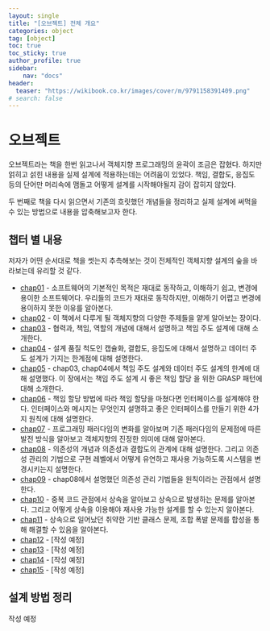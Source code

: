 ```yaml
---
layout: single
title: "[오브젝트] 전체 개요"
categories: object
tag: [object]
toc: true
toc_sticky: true
author_profile: true
sidebar:
    nav: "docs"
header:
  teaser: "https://wikibook.co.kr/images/cover/m/9791158391409.png"
# search: false
---
```

# 오브젝트

오브젝트라는 책을 한번 읽고나서 객체지향 프로그래밍의 윤곽이 조금은 잡혔다. 하지만 얽히고 섥힌 내용을 실제 설계에 적용하는데는 어려움이 있었다. 책임, 결합도, 응집도 등의 단어만 머리속에 맴돌고 어떻게 설계를 시작해야될지 감이 잡히지 않았다.

두 번째로 책을 다시 읽으면서 기존의 흐릿했던 개념들을 정리하고 실제 설계에 써먹을 수 있는 방법으로 내용을 압축해보고자 한다.

## 챕터 별 내용

저자가 어떤 순서대로 책을 썻는지 추측해보는 것이 전체적인 객체지향 설계의 숲을 바라보는데 유리할 것 같다.

- [chap01](https://dukcode.github.io/object/object-chap01/) - 소프트웨어의 기본적인 목적은 재대로 동작하고, 이해하기 쉽고, 변경에 용이한 소프트웨어다. 우리들의 코드가 재대로 동작하지만, 이해하기 어렵고 변경에 용이하지 못한 이유를 알아본다.
- [chap02](https://dukcode.github.io/object/object-chap02/) - 이 책에서 다루게 될 객체지향의 다양한 주제들을 얕게 알아보는 장이다.
- [chap03](https://dukcode.github.io/object/object-chap03/) - 협력과, 책임, 역할의 개념에 대해서 설명하고 책임 주도 설계에 대해 소개한다.
- [chap04](https://dukcode.github.io/object/object-chap04/) - 설계 품질 척도인 캡슐화, 결합도, 응집도에 대해서 설명하고 데이터 주도 설계가 가지는 한계점에 대해 설명한다.
- [chap05](https://dukcode.github.io/object/object-chap05/) - chap03, chap04에서 책임 주도 설계와 데이터 주도 설계의 한계에 대해 설명했다. 이 장에서는 책임 주도 설계 시 좋은 책임 할당 을 위한 GRASP 패턴에 대해 소개한다.
- [chap06](https://dukcode.github.io/object/object-chap06/) - 책임 할당 방법에 따라 책임 할당을 마쳤다면 인터페이스를 설계해야 한다. 인터페이스와 메시지는 무엇인지 설명하고 좋은 인터페이스를 만들기 위한 4가지 원칙에 대해 설명한다.
- [chap07](https://dukcode.github.io/object/object-chap07/) - 프로그래밍 패러다임의 변화를 알아보며 기존 패러다임의 문제점에 따른 발전 방식을 알아보고 객체지향의 진정한 의미에 대해 알아본다.
- [chap08](https://dukcode.github.io/object/object-chap08/) - 의존성의 개념과 의존성과 결합도의 관계에 대해 설명한다. 그리고 의존성 관리의 기법으로 구현 레벨에서 어떻게 유연하고 재사용 가능하도록 시스템을 변경시키는지 설명한다.
- [chap09](https://dukcode.github.io/object/object-chap09/) - chap08에서 설명했던 의존성 관리 기법들을 원칙이라는 관점에서 설명한다.
- [chap10](https://dukcode.github.io/object/object-chap10/) - 중복 코드 관점에서 상속을 알아보고 상속으로 발생하는 문제를 알아본다. 그리고 어떻게 상속을 이용해야 재사용 가능한 설계를 할 수 있는지 알아본다.
- [chap11](https://dukcode.github.io/object/object-chap11/) - 상속으로 일어났던 취약한 기반 클래스 문제, 조합 폭발 문제를 합성을 통해 해결할 수 있음을 알아본다.
- [chap12](https://dukcode.github.io/object/object-chap12/) - [작성 예정]
- [chap13](https://dukcode.github.io/object/object-chap13/) - [작성 예정]
- [chap14](https://dukcode.github.io/object/object-chap14/) - [작성 예정]
- [chap15](https://dukcode.github.io/object/object-chap15/) - [작성 예정]

## 설계 방법 정리

작성 예정
